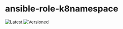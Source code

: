 # ansible-role-k8namespace

[![Latest](https://github.com/noveris-inf/ansible-role-k8namespace/workflows/Latest/badge.svg)](https://github.com/noveris-inf/ansible-role-k8namespace/actions?query=workflow%3ALatest) [![Versioned](https://github.com/noveris-inf/ansible-role-k8namespace/workflows/Versioned/badge.svg)](https://github.com/noveris-inf/ansible-role-k8namespace/actions?query=workflow%3AVersioned)
